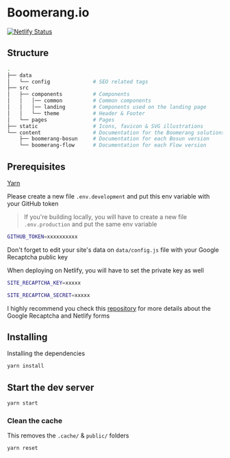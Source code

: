 # Boomerang.io

[![Netlify Status](https://api.netlify.com/api/v1/badges/f6dc5880-9a97-4b71-942c-347957ab6eed/deploy-status)](https://app.netlify.com/sites/useboomerangio/deploys)

## Structure

```bash
.
├── data
│   └── config              # SEO related tags
├── src
│   ├── components          # Components
│   │   │── common          # Common components
│   │   │── landing         # Components used on the landing page
│   │   └── theme           # Header & Footer
│   └── pages               # Pages
├── static                  # Icons, favicon & SVG illustrations
└── content                 # Documentation for the Boomerang solutions
    ├── boomerang-bosun     # Documentation for each Bosun version
    └── boomerang-flow      # Documentation for each Flow version
```

## Prerequisites

[Yarn](https://yarnpkg.com/en/)

Please create a new file `.env.development` and put this env variable with your GitHub token

> If you're building locally, you will have to create a new file `.env.production` and put the same env variable

```bash
GITHUB_TOKEN=xxxxxxxxxx
```

Don't forget to edit your site's data on `data/config.js` file with your Google Recaptcha public key

When deploying on Netlify, you will have to set the private key as well

```bash
SITE_RECAPTCHA_KEY=xxxxx

SITE_RECAPTCHA_SECRET=xxxxx
```

I highly recommend you check this [repository](https://github.com/imorente/gatsby-netlify-form-example) for more details about the Google Recaptcha and Netlify forms

## Installing

Installing the dependencies

```bash
yarn install
```

## Start the dev server

```bash
yarn start
```

### Clean the cache

This removes the `.cache/` & `public/` folders

```bash
yarn reset
```
